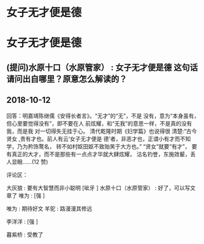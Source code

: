 # 女子无才便是德

# 女子无才便是德

## (提问)水原十口（水原管家） : 女子无才便是德 这句话请问出自哪里？原意怎么解读的？

## 2018-10-12

回答：明嘉靖陈继儒《安得长者言》。“无才”的“无”，不是 没有，意为“本身虽有，但心里要觉得没有”，即不要在人 前炫耀，和“无我”的意思一样，不是真的没有我，而是我 对一切得失无挂于心。 清代乾隆时期《妇学篇》也说得很 清楚:“古今贤女 ,贵有才也。前人有云‘女子无才便是 德’者，非恶才也，正谓小有才而不知学，乃为矜饰鹜名， 转不如村妪田妪不致贻笑于大方也。” “贤女”就要“有才”， 要有真正的大才，而不是那些有一点点才华就大肆炫耀， 沽名钓誉，东施效颦，丢人显眼……(12 赞)

评论区：

大灰狼 : 要有大智慧而非小聪明 [呲牙 ] 水原十口（水原管家） : 好了，可以写文章了 唯为 : [强 ]

唯为 : 期待好文 羊驼 : 路漫漫其修远

李洋洋 : [强 ]

暮紫桥 : 受教了